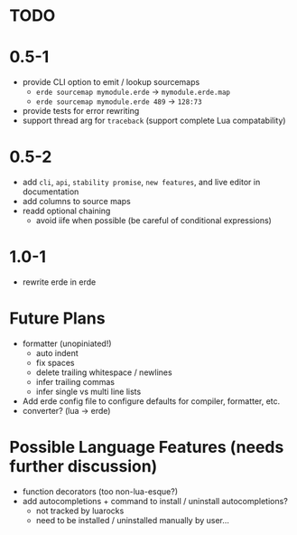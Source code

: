 # TODO

# 0.5-1

- provide CLI option to emit / lookup sourcemaps
  - `erde sourcemap mymodule.erde` -> `mymodule.erde.map`
  - `erde sourcemap mymodule.erde 489` -> `128:73`
- provide tests for error rewriting
- support thread arg for `traceback` (support complete Lua compatability)

# 0.5-2
- add `cli`, `api`, `stability promise`, `new features`, and live editor in documentation
- add columns to source maps
- readd optional chaining
  - avoid iife when possible (be careful of conditional expressions)

# 1.0-1

- rewrite erde in erde

# Future Plans

- formatter (unopiniated!)
  - auto indent
  - fix spaces
  - delete trailing whitespace / newlines
  - infer trailing commas
  - infer single vs multi line lists
- Add erde config file to configure defaults for compiler, formatter, etc.
- converter? (lua -> erde)

# Possible Language Features (needs further discussion)
- function decorators (too non-lua-esque?)
- add autocompletions + command to install / uninstall autocompletions?
  - not tracked by luarocks
  - need to be installed / uninstalled manually by user...

